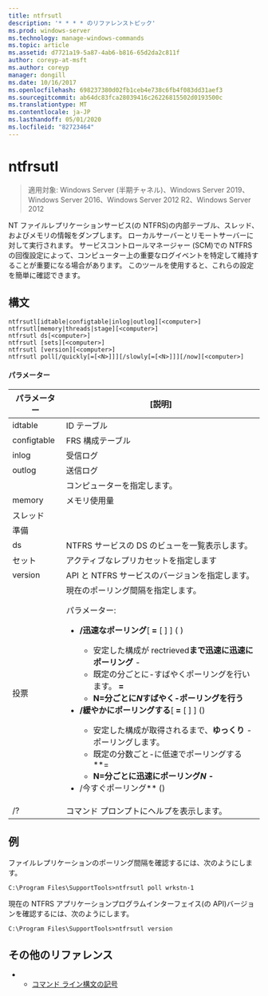 ```yaml
---
title: ntfrsutl
description: '* * * * のリファレンストピック'
ms.prod: windows-server
ms.technology: manage-windows-commands
ms.topic: article
ms.assetid: d7721a19-5a87-4ab6-b816-65d2da2c811f
author: coreyp-at-msft
ms.author: coreyp
manager: dongill
ms.date: 10/16/2017
ms.openlocfilehash: 698237380d02fb1ceb4e738c6fb4f083dd31aef3
ms.sourcegitcommit: ab64dc83fca28039416c26226815502d0193500c
ms.translationtype: MT
ms.contentlocale: ja-JP
ms.lasthandoff: 05/01/2020
ms.locfileid: "82723464"
---
```

# <a name="ntfrsutl"></a>ntfrsutl

> 適用対象: Windows Server (半期チャネル)、Windows Server 2019、Windows Server 2016、Windows Server 2012 R2、Windows Server 2012

NT ファイルレプリケーションサービス\(の NTFRS\)の内部テーブル、スレッド、およびメモリの情報をダンプします。 ローカルサーバーとリモートサーバーに対して実行されます。 サービスコントロールマネージャー \(SCM\)での NTFRS の回復設定によって、コンピューター上の重要なログイベントを特定して維持することが重要になる場合があります。 このツールを使用すると、これらの設定を簡単に確認できます。   
  
## <a name="syntax"></a>構文  
  
```  
ntfrsutl[idtable|configtable|inlog|outlog][<computer>]  
ntfrsutl[memory|threads|stage][<computer>]  
ntfrsutl ds[<computer>]  
ntfrsutl [sets][<computer>]  
ntfrsutl [version][<computer>]  
ntfrsutl poll[/quickly[=[<N>]]][/slowly[=[<N>]]][/now][<computer>]  
```  
  
#### <a name="parameters"></a>パラメーター  
  
|  パラメーター  |                                                                                                                                                                                                                                                                                                                                        [説明]                                                                                                                                                                                                                                                                                                                                         |
|-------------|--------------------------------------------------------------------------------------------------------------------------------------------------------------------------------------------------------------------------------------------------------------------------------------------------------------------------------------------------------------------------------------------------------------------------------------------------------------------------------------------------------------------------------------------------------------------------------------------------------------------------------------------------------------------------------------------|
|   idtable   |                                                                                                                                                                                                                                                                                                                                          ID テーブル                                                                                                                                                                                                                                                                                                                                          |
| configtable |                                                                                                                                                                                                                                                                                                                                  FRS 構成テーブル                                                                                                                                                                                                                                                                                                                                   |
|    inlog    |                                                                                                                                                                                                                                                                                                                                        受信ログ                                                                                                                                                                                                                                                                                                                                         |
|   outlog    |                                                                                                                                                                                                                                                                                                                                        送信ログ                                                                                                                                                                                                                                                                                                                                        |
| <computer>  |                                                                                                                                                                                                                                                                                                                                  コンピューターを指定します。                                                                                                                                                                                                                                                                                                                                   |
|   memory    |                                                                                                                                                                                                                                                                                                                                        メモリ使用量                                                                                                                                                                                                                                                                                                                                        |
|   スレッド   |                                                                                                                                                                                                                                                                                                                                                                                                                                                                                                                                                                                                                                                                                            |
|    準備    |                                                                                                                                                                                                                                                                                                                                                                                                                                                                                                                                                                                                                                                                                            |
|     ds      |                                                                                                                                                                                                                                                                                                                         NTFRS サービスの DS のビューを一覧表示します。                                                                                                                                                                                                                                                                                                                          |
|    セット     |                                                                                                                                                                                                                                                                                                                             アクティブなレプリカセットを指定します                                                                                                                                                                                                                                                                                                                              |
|   version   |                                                                                                                                                                                                                                                                                                                       API と NTFRS サービスのバージョンを指定します。                                                                                                                                                                                                                                                                                                                        |
|    投票     | 現在のポーリング間隔を指定します。<p>パラメーター:<p><ul><li>**\/迅速なポーリング**\[ **\=** \[ <N> \] \] \(  \)<p><ul><li>安定した構成が rectrieved**まで迅速に迅速にポーリング** \-</li><li>既定の分ごとに\-すばやくポーリングを行います。 **\= **</li><li>**N\=分**ごとに*N*すばやく\-ポーリングを行う<N></li></ul></li><li>**\/緩やかにポーリングする**\[ **\=** \[ <N> \] \] \(\)<p><ul><li>安定した構成が取得されるまで、**ゆっくり** \-ポーリングします。</li><li>既定の分数ごと\-に低速でポーリングする**\= **</li><li>**N\=分**ごとに迅速にポーリング*N* \- <N></li></ul></li><li>** \/今すぐポーリング** \(\)</li></ul> |
|     \/?     |                                                                                                                                                                                                                                                                                                                            コマンド プロンプトにヘルプを表示します。                                                                                                                                                                                                                                                                                                                            |
  
## <a name="examples"></a>例  
ファイルレプリケーションのポーリング間隔を確認するには、次のようにします。  
  
```  
C:\Program Files\SupportTools>ntfrsutl poll wrkstn-1  
```  
  
現在の NTFRS アプリケーションプログラムインターフェイス\(の API\)バージョンを確認するには、次のようにします。  
  
```  
C:\Program Files\SupportTools>ntfrsutl version  
```  
  
## <a name="additional-references"></a>その他のリファレンス  
  
-   - [コマンド ライン構文の記号](command-line-syntax-key.md)  
  
  
  

